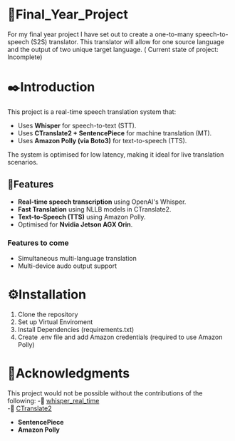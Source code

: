 # :memo:Final_Year_Project
For my final year project I have set out to create a one-to-many speech-to-speech (S2S) translator. This translator will allow for one source language and the output of two unique target language. ( Current state of project: Incomplete)

# :black_nib:Introduction
This project is a real-time speech translation system that:

- Uses **Whisper** for speech-to-text (STT).
- Uses **CTranslate2 + SentencePiece** for machine translation (MT).
- Uses **Amazon Polly (via Boto3)** for text-to-speech (TTS).

The system is optimised for low latency, making it ideal for live translation scenarios.

## :dna:Features

- **Real-time speech transcription** using OpenAI's Whisper.
- **Fast Translation** using NLLB models in CTranslate2.
- **Text-to-Speech (TTS)** using Amazon Polly.
- Optimised for **Nvidia Jetson AGX Orin**.

### Features to come
- Simultaneous multi-language translation
- Multi-device audo output support

# :gear:Installation
1. Clone the repository
2. Set up Virtual Enviroment
3. Install Dependencies (requirements.txt)
4. Create .env file and add Amazon credentials (required to use Amazon Polly)

# :pray:Acknowledgments
This project would not be possible without the contributions of the following:
-🔗 [whisper_real_time](https://github.com/davabase/whisper_real_time)  
-🔗 [CTranslate2](https://github.com/OpenNMT/CTranslate2)
- **SentencePiece**
- **Amazon Polly**
